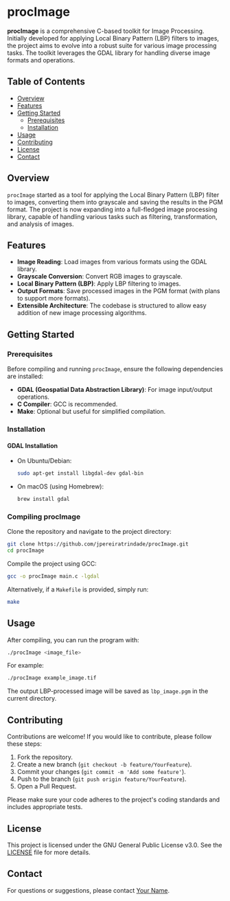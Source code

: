 
# procImage

**procImage** is a comprehensive C-based toolkit for Image Processing. Initially developed for applying Local Binary Pattern (LBP) filters to images, the project aims to evolve into a robust suite for various image processing tasks. The toolkit leverages the GDAL library for handling diverse image formats and operations.

## Table of Contents

- [Overview](#overview)
- [Features](#features)
- [Getting Started](#getting-started)
  - [Prerequisites](#prerequisites)
  - [Installation](#installation)
- [Usage](#usage)
- [Contributing](#contributing)
- [License](#license)
- [Contact](#contact)

## Overview

`procImage` started as a tool for applying the Local Binary Pattern (LBP) filter to images, converting them into grayscale and saving the results in the PGM format. The project is now expanding into a full-fledged image processing library, capable of handling various tasks such as filtering, transformation, and analysis of images.

## Features

- **Image Reading**: Load images from various formats using the GDAL library.
- **Grayscale Conversion**: Convert RGB images to grayscale.
- **Local Binary Pattern (LBP)**: Apply LBP filtering to images.
- **Output Formats**: Save processed images in the PGM format (with plans to support more formats).
- **Extensible Architecture**: The codebase is structured to allow easy addition of new image processing algorithms.

## Getting Started

### Prerequisites

Before compiling and running `procImage`, ensure the following dependencies are installed:

- **GDAL (Geospatial Data Abstraction Library)**: For image input/output operations.
- **C Compiler**: GCC is recommended.
- **Make**: Optional but useful for simplified compilation.

### Installation

#### GDAL Installation

- On Ubuntu/Debian:
  ```bash
  sudo apt-get install libgdal-dev gdal-bin
  ```

- On macOS (using Homebrew):
  ```bash
  brew install gdal
  ```

### Compiling procImage

Clone the repository and navigate to the project directory:

```bash
git clone https://github.com/jpereiratrindade/procImage.git
cd procImage
```

Compile the project using GCC:

```bash
gcc -o procImage main.c -lgdal
```

Alternatively, if a `Makefile` is provided, simply run:

```bash
make
```

## Usage

After compiling, you can run the program with:

```bash
./procImage <image_file>
```

For example:

```bash
./procImage example_image.tif
```

The output LBP-processed image will be saved as `lbp_image.pgm` in the current directory.

## Contributing

Contributions are welcome! If you would like to contribute, please follow these steps:

1. Fork the repository.
2. Create a new branch (`git checkout -b feature/YourFeature`).
3. Commit your changes (`git commit -m 'Add some feature'`).
4. Push to the branch (`git push origin feature/YourFeature`).
5. Open a Pull Request.

Please make sure your code adheres to the project's coding standards and includes appropriate tests.

## License

This project is licensed under the GNU General Public License v3.0. See the [LICENSE](LICENSE) file for more details.

## Contact

For questions or suggestions, please contact [Your Name](mailto:jpereiratrindade@gmail.com).
